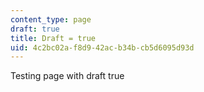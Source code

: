 ```yaml
---
content_type: page
draft: true
title: Draft = true
uid: 4c2bc02a-f8d9-42ac-b34b-cb5d6095d93d
---
```

Testing page with draft true